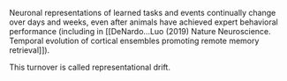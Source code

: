 Neuronal representations of learned tasks and events continually change over days and weeks, even after animals have achieved expert behavioral performance (including in [[DeNardo...Luo (2019) Nature Neuroscience. Temporal evolution of cortical ensembles promoting remote memory retrieval]]). 

This turnover is called representational drift.